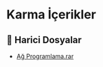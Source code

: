 # Karma İçerikler


<!--Index-->

## 🔗 Harici Dosyalar

- [Ağ Programlama.rar](./A%C4%9F%20Programlama.rar)


<!--Index-->

